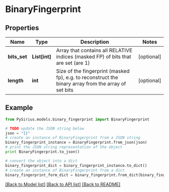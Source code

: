 # BinaryFingerprint


## Properties

Name | Type | Description | Notes
------------ | ------------- | ------------- | -------------
**bits_set** | **List[int]** | Array that contains all RELATIVE indices (masked FP) of bits that are set (are 1) | [optional] 
**length** | **int** | Size of the fingerprint (masked fp), e.g. to reconstruct the binary array from the array of set bits | [optional] 

## Example

```python
from PySirius.models.binary_fingerprint import BinaryFingerprint

# TODO update the JSON string below
json = "{}"
# create an instance of BinaryFingerprint from a JSON string
binary_fingerprint_instance = BinaryFingerprint.from_json(json)
# print the JSON string representation of the object
print BinaryFingerprint.to_json()

# convert the object into a dict
binary_fingerprint_dict = binary_fingerprint_instance.to_dict()
# create an instance of BinaryFingerprint from a dict
binary_fingerprint_form_dict = binary_fingerprint.from_dict(binary_fingerprint_dict)
```
[[Back to Model list]](../README.md#documentation-for-models) [[Back to API list]](../README.md#documentation-for-api-endpoints) [[Back to README]](../README.md)


